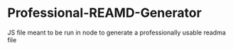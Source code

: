 # Professional-REAMD-Generator
JS file meant to be run in node to generate a professionally usable readma file
